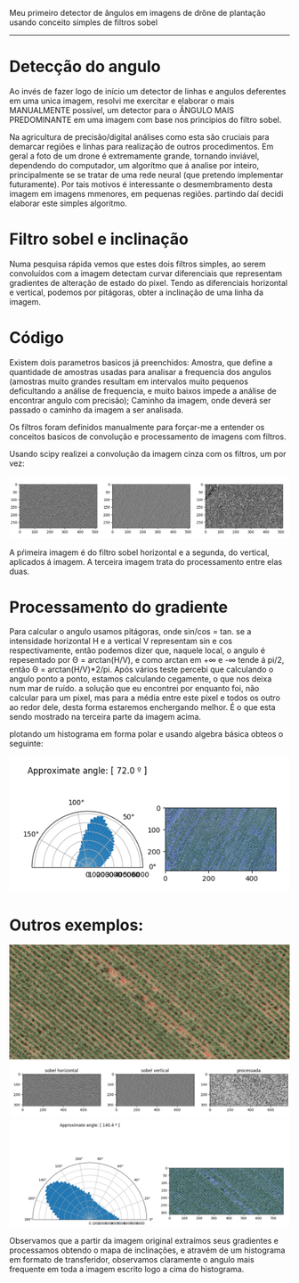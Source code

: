 Meu primeiro detector de ângulos em imagens de drône de plantação usando conceito simples de filtros sobel
_____________________________________________________________________
# Detecção do angulo
Ao invés de fazer logo de início um detector de linhas e angulos deferentes em uma unica imagem, resolvi me exercitar e elaborar o mais MANUALMENTE possível, um detector para o ÂNGULO MAIS PREDOMINANTE em uma imagem com base nos principios do filtro sobel.

Na agricultura de precisão/digital análises como esta são cruciais para demarcar regiões e linhas para realização de outros procedimentos. Em geral a foto de um drone é extremamente grande, tornando inviável, dependendo do computador, um algorítmo que á analise por inteiro, principalmente se se tratar de uma rede neural (que pretendo implementar futuramente). Por tais motivos é interessante o desmembramento desta imagem em imagens mmenores, em pequenas regiões. partindo daí decidi elaborar este simples algoritmo.

# Filtro sobel e inclinação
Numa pesquisa rápida vemos que estes dois filtros simples, ao serem convoluídos com a imagem detectam curvar diferenciais que representam gradientes de alteração de estado do pixel. Tendo as diferenciais horizontal e vertical, podemos por pitágoras, obter a inclinação de uma linha da imagem.

# Código
Existem dois parametros basicos já preenchidos: Amostra, que define a quantidade de amostras usadas para analisar a frequencia dos angulos (amostras muito grandes resultam em intervalos muito pequenos deficultando a análise de frequencia, e muito baixos impede a análise de encontrar angulo com precisão); 
Caminho da imagem, onde deverá ser passado o caminho da imagem a ser analisada.

Os filtros foram definidos manualmente para forçar-me a entender os conceitos basicos de convolução e processamento de imagens com filtros.

Usando scipy realizei a convolução da imagem cinza com os filtros, um por vez:

<img src="1.png" alt="drawing"/>

A pŕimeira imagem é do filtro sobel horizontal e a segunda, do vertical, aplicados á imagem. A terceira imagem trata do processamento entre elas duas.

# Processamento do gradiente
Para calcular o angulo usamos pitágoras, onde sin/cos = tan. se a intensidade horizontal H e a vertical V representam sin e cos respectivamente, então podemos dizer que, naquele local, o angulo é repesentado por Θ = arctan(H/V), e como arctan em +∞ e -∞ tende á pi/2, então Θ = arctan(H/V)*2/pi.
Após vários teste percebi que calculando o angulo ponto a ponto, estamos calculando cegamente, o que nos deixa num mar de ruído. a solução que eu encontrei por enquanto foi, não calcular para um pixel, mas para a média entre este pixel e todos os outro ao redor dele, desta forma estaremos enchergando melhor. É o que esta sendo mostrado na terceira parte da imagem acima.

plotando um histograma em forma polar e usando algebra básica obteos o seguinte:

<img src="angulo1.png" alt="drawing"/>

# Outros exemplos:
<img src="img2.png" alt="drawing"/>
<img src="2.png" alt="drawing"/>
<img src="2angle.png" alt="drawing"/>

Observamos que a partir da imagem original extraímos seus gradientes e processamos obtendo o mapa de inclinações, e atravém de um histograma em formato de transferidor, observamos claramente o angulo mais frequente em toda a imagem escrito logo a cima do histograma.
